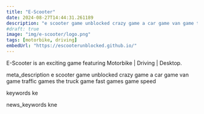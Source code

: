 ```yaml
---
title: "E-Scooter"
date: 2024-08-27T14:44:31.261189
description: "e scooter game unblocked crazy game a car game van game traffic games the truck game fast games game speed"
#draft: true
image: "img/e-scooter/logo.png"
tags: [motorbike, driving]
embedUrl: "https://escooterunblocked.github.io/"
---
```


E-Scooter is an exciting game featuring Motorbike | Driving | Desktop.

meta_description
e scooter game unblocked crazy game a car game van game traffic games the truck game fast games game speed


keywords
ke


news_keywords
kne
